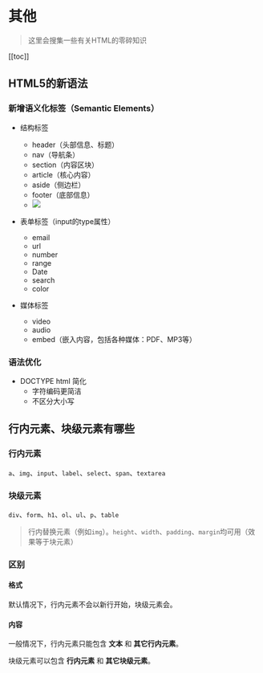 # 其他
> 这里会搜集一些有关HTML的零碎知识

[[toc]]

## HTML5的新语法
### 新增语义化标签（Semantic Elements）
 - 结构标签
    - header（头部信息、标题）
    - nav（导航条）
    - section（内容区块）
    - article（核心内容）
    - aside（侧边栏）
    - footer（底部信息）
    - <img src="https://p5.music.126.net/obj/wo3DlcOGw6DClTvDisK1/7023530523/7c26/f215/c822/51d1fdba0b2610e38d645c2a6c4a7699.png" widht="300px" />

 - 表单标签（input的type属性）
    - email
    - url
    - number
    - range
    - Date
    - search
    - color

 - 媒体标签
    - video
    - audio
    - embed（嵌入内容，包括各种媒体：PDF、MP3等）

### 语法优化
 - DOCTYPE html 简化
    - 字符编码更简洁
    - 不区分大小写

## 行内元素、块级元素有哪些
### 行内元素
`a`、`img`、`input`、`label`、`select`、`span`、`textarea`

### 块级元素
`div`、`form`、`h1`、`ol`、`ul`、`p`、`table`

 > 行内替换元素（例如`img`）。`height`、`width`、`padding`、`margin`均可用（效果等于块元素）

### 区别
#### 格式
默认情况下，行内元素不会以新行开始，块级元素会。

#### 内容
一般情况下，行内元素只能包含 **文本** 和 **其它行内元素**。

块级元素可以包含 **行内元素** 和 **其它块级元素**。